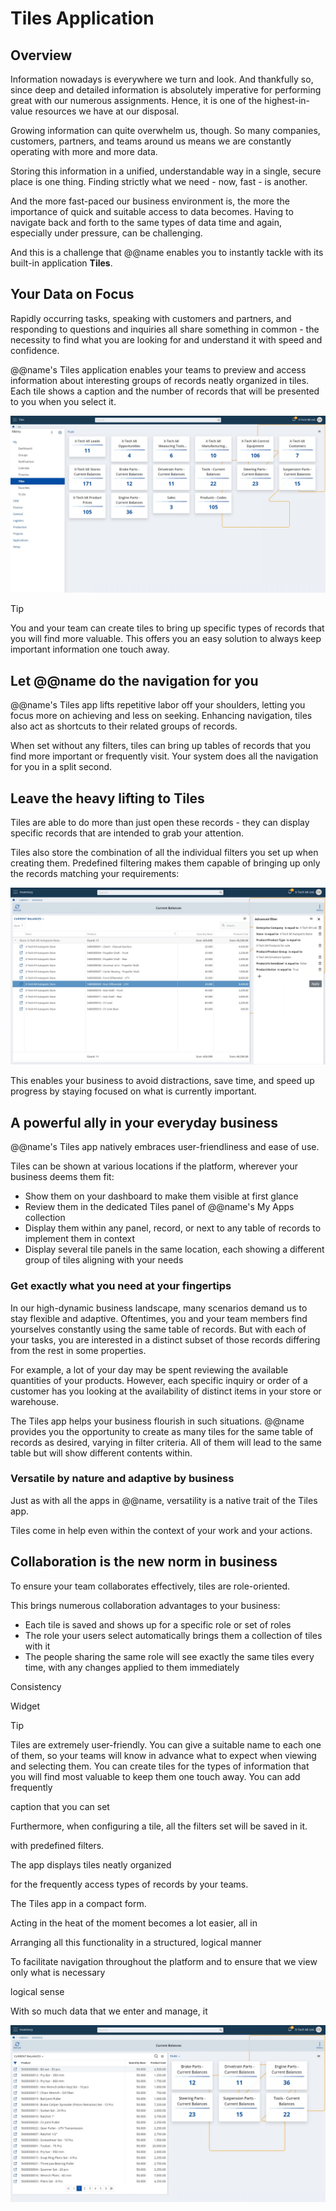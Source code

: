# Tiles Application

## Overview

Information nowadays is everywhere we turn and look. 
And thankfully so, since deep and detailed information is absolutely imperative for performing great with our numerous assignments. 
Hence, it is one of the highest-in-value resources we have at our disposal.  

Growing information can quite overwhelm us, though. 
So many companies, customers, partners, and teams around us means we are constantly operating with more and more data.  

Storing this information in a unified, understandable way in a single, secure place is one thing. 
Finding strictly what we need - now, fast - is another.  

And the more fast-paced our business environment is, the more the importance of quick and suitable access to data becomes. 
Having to navigate back and forth to the same types of data time and again, especially under pressure, can be challenging.  

And this is a challenge that @@name enables you to instantly tackle with its built-in application **Tiles**.  

## Your Data on Focus

Rapidly occurring tasks, speaking with customers and partners, and responding to questions and inquiries all share something in common - the necessity to find what you are looking for and understand it with speed and confidence.  

@@name's Tiles application enables your teams to preview and access information about interesting groups of records neatly organized in tiles. 
Each tile shows a caption and the number of records that will be presented to you when you select it.  

![Tiles](Tiles-erp-net-image-2023-08-25-transformed.png)  

> [!TIP]  
> You and your team can create tiles to bring up specific types of records that you will find more valuable.
> This offers you an easy solution to always keep important information one touch away.  

## Let @@name do the navigation for you

@@name's Tiles app lifts repetitive labor off your shoulders, letting you focus more on achieving and less on seeking. 
Enhancing navigation, tiles also act as shortcuts to their related groups of records.  

When set without any filters, tiles can bring up tables of records that you find more important or frequently visit. 
Your system does all the navigation for you in a split second.  

## Leave the heavy lifting to Tiles

Tiles are able to do more than just open these records - they can display specific records that are intended to grab your attention.  

Tiles also store the combination of all the individual filters you set up when creating them. 
Predefined filtering makes them capable of bringing up only the records matching your requirements:  

![Tiles - Navigator with Filters Applied](Tiles-erp-net-navigator-filters-applied-2023-08-25-transformed.png)  

This enables your business to avoid distractions, save time, and speed up progress by staying focused on what is currently important.  

## A powerful ally in your everyday business

@@name's Tiles app natively embraces user-friendliness and ease of use.  

Tiles can be shown at various locations if the platform, wherever your business deems them fit:  

* Show them on your dashboard to make them visible at first glance  
* Review them in the dedicated Tiles panel of @@name's My Apps collection  
* Display them within any panel, record, or next to any table of records to implement them in context  
* Display several tile panels in the same location, each showing a different group of tiles aligning with your needs  

### Get exactly what you need at your fingertips

In our high-dynamic business landscape, many scenarios demand us to stay flexible and adaptive. 
Oftentimes, you and your team members find yourselves constantly using the same table of records. 
But with each of your tasks, you are interested in a distinct subset of those records differing from the rest in some properties.  

For example, a lot of your day may be spent reviewing the available quantities of your products. 
However, each specific inquiry or order of a customer has you looking at the availability of distinct items in your store or warehouse.  

The Tiles app helps your business flourish in such situations. 
@@name provides you the opportunity to create as many tiles for the same table of records as desired, varying in filter criteria. 
All of them will lead to the same table but will show different contents within.  

### Versatile by nature and adaptive by business

Just as with all the apps in @@name, versatility is a native trait of the Tiles app.  

Tiles come in help even within the context of your work and your actions. 





## Collaboration is the new norm in business

To ensure your team collaborates effectively, tiles are role-oriented.  

This brings numerous collaboration advantages to your business:  

* Each tile is saved and shows up for a specific role or set of roles  
* The role your users select automatically brings them a collection of tiles with it  
* The people sharing the same role will see exactly the same tiles every time, with any changes applied to them immediately  

Consistency

Widget


> [!TIP]  
> Tiles are extremely user-friendly.
> You can give a suitable name to each one of them, so your teams will know in advance what to expect when viewing and selecting them. 
> You can create tiles for the types of information that you will find most valuable to keep them one touch away.
> You can add frequently 


caption that you can set 


Furthermore, when configuring a tile, all the filters set will be saved in it.  

with predefined filters.  





The app displays tiles neatly organized 

for the frequently access types of records by your teams.  

The Tiles app   in a compact form.  




Acting in the heat of the moment becomes a lot easier, all in 




Arranging all this functionality in a structured, logical manner

To facilitate navigation throughout the platform and to ensure that we view only what is necessary 

logical sense

With so much data that we enter and manage, it 

![Tiles - In Context of a Navigator](Tiles-erp-net-navigator-widget-in-context-2023-08-25-transformed.png)  
